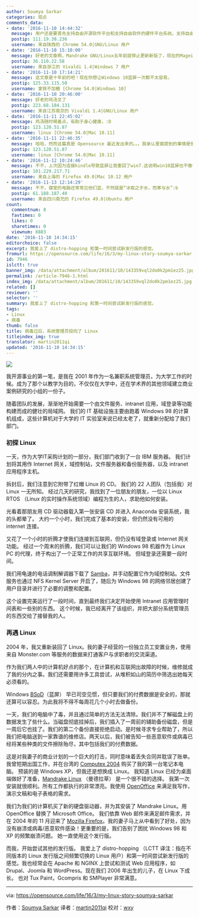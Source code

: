 ```yaml
---
author: Soumya Sarkar
categories: 观点
comments_data:
- date: '2016-11-10 14:44:32'
  message: 用户还是要首先支持自由开源软件平台和支持自由软件的硬件平台系统。支持自由开源软件就是争取自己失去的用户自由和权利！！！
  postip: 111.19.38.236
  username: 来自陕西的 Chrome 54.0|GNU/Linux 用户
- date: '2016-11-10 15:10:00'
  message: 好老的文章啊，Mandrake GNU/Linux五年前就停止更新新版了，现在的Mageia GNU/Linux是这个项目的继承者，我尝试过Mageia，原汁原味的法兰西风情，默认KDE桌面，很华丽、流畅、友善的发行版，可喜对中文支持不是很友好，需要比较多的折腾，有兴趣的同学可以加入他们的中文本地化项目~
  postip: 36.110.22.58
  username: 来自浙江的 Vivaldi 1.4|Windows 7 用户
- date: '2016-11-10 17:14:21'
  message: 这文章是十年前的吧！现在你想让Windows 10蓝屏一次都不太容易。
  postip: 125.33.115.50
  username: 拿铁不加糖 [Chrome 54.0|Windows 10]
- date: '2016-11-10 20:46:00'
  message: 好老的鸡汤文了
  postip: 223.68.184.131
  username: 来自江苏南京的 Vivaldi 1.4|GNU/Linux 用户
- date: '2016-11-11 22:45:02'
  message: 鸡汤随时喝着点，有助于身心健康，:D
  postip: 123.120.51.87
  username: linux [Chrome 54.0|Mac 10.11]
- date: '2016-11-11 22:46:35'
  message: 哈哈，然而这篇真是 Opensource 最近发出来的。。。我承认里面提到的事情是很古老了。。
  postip: 123.120.51.87
  username: linux [Chrome 54.0|Mac 10.11]
- date: '2016-11-12 10:24:46'
  message: 不不，上次因为连接kindle导致蓝屏让我重回了win7.这说明win10蓝屏也不像你说的那样不太容易。
  postip: 101.229.217.71
  username: 来自上海的 Firefox 49.0|Mac 10.12 用户
- date: '2016-11-13 12:14:29'
  message: 不不，寝室的电脑还常常见他们蓝，不然就是“冰取之于水，而寒与水”:b
  postip: 61.188.187.40
  username: 来自四川南充的 Firefox 49.0|Ubuntu 用户
count:
  commentnum: 8
  favtimes: 0
  likes: 0
  sharetimes: 0
  viewnum: 8883
date: '2016-11-10 14:34:15'
editorchoice: false
excerpt: 我爱上了 distro-hopping 和第一时间尝试新发行版的感觉。
fromurl: https://opensource.com/life/16/3/my-linux-story-soumya-sarkar
id: 7946
islctt: true
banner_img: /data/attachment/album/201611/10/143359vql2do0k2pm1ez25.jpg
permalink: /article-7946-1.html
index_img: /data/attachment/album/201611/10/143359vql2do0k2pm1ez25.jpg.thumb.jpg
related: []
reviewer: ''
selector: ''
summary: 我爱上了 distro-hopping 和第一时间尝试新发行版的感觉。
tags:
- Linux
- 病毒
thumb: false
title: 病毒过后，系统管理员投向了 Linux
titleindex_img: true
translator: martin2011qi
updated: '2016-11-10 14:34:15'
---
```


![](/data/attachment/album/201611/10/143359vql2do0k2pm1ez25.jpg)


我开源事业的第一笔，是我在 2001 年作为一名兼职系统管理员，为大学工作的时候。成为了那个以教学为目的，不仅仅在大学中，还在学术界的其他领域建立商业案例研究的小组的一份子。


随着团队的发展，渐渐地开始需要一个由文件服务、intranet 应用，域登录等功能构建而成的健壮的局域网。 我们的 IT 基础设施主要由跑着 Windows 98 的计算机组成，这些计算机对于大学的 IT 实验室来说已经太老了，就重新分配给了我们部门。


### 初探 Linux


一天，作为大学IT采购计划的一部分，我们部门收到了一台 IBM 服务器。 我们计划将其用作 Internet 网关，域控制站，文件服务器和备份服务器，以及 intranet 应用程序主机。


拆封后，我们注意到它附带了红帽 Linux 的 CD。 我们的 22 人团队（包括我）对 Linux 一无所知。 经过几天的研究，我找到了一位朋友的朋友，一位以 Linux RTOS （Linux 的实时操作系统领域）编程为生的人，求助他如何安装。


光看着那朋友用 CD 驱动器载入第一张安装 CD 并进入 Anaconda 安装系统，我的头都晕了。 大约一个小时，我们完成了基本的安装，但仍然没有可用的 internet 连接。


又花了一个小时的折腾才使我们连接到互联网，但仍没有域登录或 Internet 网关功能。 经过一个周末的折腾，我们可以让我们的 Windows 98 机器作为 Linux PC 的代理，终于构出了一个正常工作的共享互联环境。 但域登录还需要一段时间。


我们用龟速的电话调制解调器下载了 [Samba](https://www.samba.org/)，并手动配置它作为域控制站。文件服务也通过 NFS Kernel Server 开启了，随后为 Windows 98 的网络邻居创建了用户目录并进行了必要的调整和配置。


这个设置完美运行了一段时间，直到最终我们决定开始使用 Intranet 应用管理时间表和一些别的东西。 这个时候，我已经离开了该组织，并把大部分系统管理员的东西交给了接替我的人。


### 再遇 Linux


2004 年，我又重新装回了 Linux。我的妻子经营的一份独立员工安置业务，使用来自 Monster.com 等服务的数据来打通客户与求职者的交流渠道。


作为我们两人中的计算机好点的那个，在计算机和互联网出故障的时候，维修就成了我的分内之事。我们还需要用许多工具尝试，从堆积如山的简历中筛选出她每天必须看的。


Windows [BSoD](https://en.wikipedia.org/wiki/Blue_Screen_of_Death)（蓝屏） 早已司空见惯，但只要我们的付费数据是安全的，那就还算可以容忍。为此我将不得不每周花几个小时去做备份。


一天，我们的电脑中了毒，并且通过简单的方法无法清除。我们并不了解磁盘上的数据发生了些什么。当磁盘彻底挂掉后，我们插入了一周前的辅助备份磁盘，但是一周后它也挂了。我们的第二个备份直接拒绝启动。是时候寻求专业帮助了，所以我们把电脑送到一家靠谱的维修店。两天以后，我们被告知一些恶意软件或病毒已经将某些种类的文件擦除殆尽，其中包括我们的付费数据。


这是对我妻子的商业计划的一个巨大的打击，同时意味着丢失合同并耽误了账单。我曾短期出国工作，并在台湾的 [Computex 2004](https://en.wikipedia.org/wiki/Computex_Taipei) 购买了我的第一台笔记本电脑。 预装的是 Windows XP，但我还是想换成 Linux。 我知道 Linux 已经为桌面端做好了准备，[Mandrake Linux](https://en.wikipedia.org/wiki/Mandriva_Linux) （曼德拉草） 是一个很不错的选择。 我第一次安装就很顺利。所有工作都执行的非常漂亮。我使用 [OpenOffice](http://www.openoffice.org/) 来满足我写作，演示文稿和电子表格的需求。


我们为我们的计算机买了新的硬盘驱动器，并为其安装了 Mandrake Linux。用 OpenOffice 替换了 Microsoft Office。 我们依靠 Web 邮件来满足邮件需求，并在 2004 年的 11 月迎来了 [Mozilla Firefox](https://www.mozilla.org/en-US/firefox/new/)。我的妻子马上从中看到了好处，因为没有崩溃或病毒/恶意软件感染！更重要的是，我们告别了困扰 Windows 98 和 XP 的频繁崩溃问题。 她一直使用这个发行版。


而我，开始尝试其他的发行版。 我爱上了 distro-hopping （LCTT 译注：指在不同版本的 Linux 发行版之间频繁切换的 Linux 用户）和第一时间尝试新发行版的感觉。我也经常会在 Apache 和 NGINX 上尝试和测试 Web 应用程序，如 Drupal、Joomla 和 WordPress。现在我们 2006 年出生的儿子，在 Linux 下成长。 也对 Tux Paint，Gcompris 和 SMPlayer 非常满意。




---


via: <https://opensource.com/life/16/3/my-linux-story-soumya-sarkar>


作者：[Soumya Sarkar](https://opensource.com/users/ssarkarhyd) 译者：[martin2011qi](https://github.com/martin2011qi) 校对：[wxy](https://github.com/wxy)